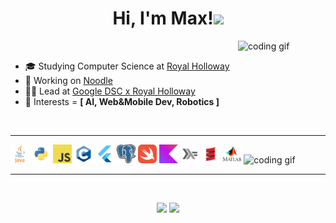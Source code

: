 <h1 align="center">Hi, I'm Max!<img src="https://media.giphy.com/media/gDipFXZvaUTbn3HfuC/giphy.gif" width="50"></h1>
&nbsp

<img align="right" src="https://media.giphy.com/media/5eLDrEaRGHegx2FeF2/giphy.gif" alt="coding gif" width="140">

- 🎓 Studying Computer Science at [Royal Holloway](https://www.royalholloway.ac.uk)
- 🔭 Working on [Noodle](https://github.com/ixahmedxi/noodle)
- 🧑‍💻 Lead at [Google DSC x Royal Holloway](https://gdsc.community.dev/royal-holloway-university-of-london/)
- 🤩 Interests = **[ AI, Web&Mobile Dev, Robotics ]**
<p>&nbsp;</p>

---
<div align="left">
  <code><img height="30" alt="java" 
  src="https://raw.githubusercontent.com/github/explore/80688e429a7d4ef2fca1e82350fe8e3517d3494d/topics/java/java.png"></code>
  <code><img height="30" alt="python" src="https://raw.githubusercontent.com/github/explore/80688e429a7d4ef2fca1e82350fe8e3517d3494d/topics/python/python.png"></code>
  <code><img height="30" alt="javascript" src="https://raw.githubusercontent.com/github/explore/80688e429a7d4ef2fca1e82350fe8e3517d3494d/topics/javascript/javascript.png"></code>
  <code><img height="30" alt="clang" src="https://raw.githubusercontent.com/github/explore/80688e429a7d4ef2fca1e82350fe8e3517d3494d/topics/c/c.png"></code>
  <code><img height="30" alt="flutter" src="https://raw.githubusercontent.com/github/explore/80688e429a7d4ef2fca1e82350fe8e3517d3494d/topics/flutter/flutter.png"></code>
  <code><img height="30" alt="psql" src="https://raw.githubusercontent.com/github/explore/80688e429a7d4ef2fca1e82350fe8e3517d3494d/topics/postgresql/postgresql.png"></code>
  <code><img height="30" alt="swift" src="https://raw.githubusercontent.com/github/explore/80688e429a7d4ef2fca1e82350fe8e3517d3494d/topics/swift/swift.png"></code>
  <code><img height="30" alt="kotlin" src="https://raw.githubusercontent.com/github/explore/80688e429a7d4ef2fca1e82350fe8e3517d3494d/topics/kotlin/kotlin.png"></code>
  <code><img height="30" alt="haskell" 
src="https://raw.githubusercontent.com/github/explore/80688e429a7d4ef2fca1e82350fe8e3517d3494d/topics/haskell/haskell.png"></code>
  <code><img height="30" alt="scala" 
src="https://raw.githubusercontent.com/github/explore/80688e429a7d4ef2fca1e82350fe8e3517d3494d/topics/scala/scala.png"></code>
  <code><img height="30" alt="matlab" 
src="https://raw.githubusercontent.com/github/explore/80688e429a7d4ef2fca1e82350fe8e3517d3494d/topics/matlab/matlab.png"></code>
  <img src="https://media.giphy.com/media/v9lZy0d0A1rp3qg3ff/giphy.gif" alt="coding gif" width="40">
</div>

--- 
<p>&nbsp;</p>

<p align = "center">
  <img src = "https://github-readme-stats-git-masterrstaa-rickstaa.vercel.app/api?username=mabdulker&show_icons=true&theme=github_dark&hide_border=false" width = 400>
  <img src = "https://github-readme-streak-stats.herokuapp.com?user=mabdulker&theme=github-dark-blue&hide_border=false" width = 400>
  <!---   <img src = "https://github-readme-stats.vercel.app/api/top-langs/?username=mabdulker&theme=github_dark&layout=compact" width = 400> --->
</p>
